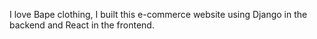 


I love Bape clothing, I built this e-commerce website using Django in the backend and React in the frontend. 